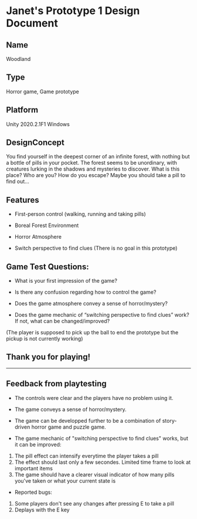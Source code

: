 # Janet's Prototype 1 Design Document

## Name 
Woodland

## Type
Horror game, Game prototype

## Platform
Unity 2020.2.1F1 Windows

## DesignConcept
You find yourself in the deepest corner of an infinite forest, with nothing but a bottle of pills in your pocket. The forest seems to be unordinary, with creatures lurking in the shadows and mysteries to discover. What is this place? Who are you? How do you escape? Maybe you should take a pill to find out...

## Features
- First-person control (walking, running and taking pills)

- Boreal Forest Environment

- Horror Atmosphere

- Switch perspective to find clues (There is no goal in this prototype)



## Game Test Questions:

- What is your first impression of the game?

- Is there any confusion regarding how to control the game?

- Does the game atmosphere convey a sense of horror/mystery?

- Does the game mechanic of “switching perspective to find clues” work? If not, what can be changed/improved?

(The player is supposed to pick up the ball to end the prototype but the pickup is not currently working)

## Thank you for playing!

----------------------------------------------------------------------------------------------------
## Feedback from playtesting

- The controls were clear and the players have no problem using it.

- The game conveys a sense of horror/mystery.

- The game can be developped further to be a combination of story-driven horror game and puzzle game.

- The game mechanic of "switching perspective to find clues" works, but it can be improved: 

1. The pill effect can intensify everytime the player takes a pill
2. The effect should last only a few secondes. Limited time frame to look at important items
3. The game should have a clearer visual indicator of how many pills you've taken or what your current state is

- Reported bugs:

1. Some players don't see any changes after pressing E to take a pill
2. Deplays with the E key
